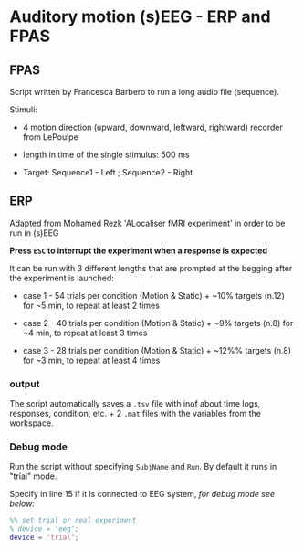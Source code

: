 # Auditory motion (s)EEG - ERP and FPAS



## FPAS

Script written by Francesca Barbero to run a long audio file (sequence).

Stimuli:

- 4 motion direction (upward, downward, leftward, rightward) recorder from LePoulpe

- length in time of the single stimulus: 500 ms

- Target: Sequence1 - Left ; Sequence2 - Right

## ERP

Adapted from Mohamed Rezk 'ALocaliser fMRI experiment' in order to be run in (s)EEG

**Press `ESC` to interrupt the experiment when a response is expected**

It can be run with 3 different lengths that are prompted at the begging after the experiment is launched:

- case 1 - 54 trials per condition (Motion & Static) + ~10% targets (n.12) for ~5 min, to repeat at least 2 times

- case 2 - 40 trials per condition (Motion & Static) + ~9% targets (n.8) for ~4 min, to repeat at least 3 times

- case 3 - 28 trials per condition (Motion & Static) + ~12%% targets (n.8) for ~3 min, to repeat at least 4 times

### output

The script automatically saves a `.tsv` file with inof about time logs, responses, condition, etc. + 2 `.mat` files with the variables from the workspace.

### Debug mode

Run the script without specifying `SubjName` and `Run`. By default it runs in "trial" mode.

Specify in line 15 if it is connected to EEG system, *for debug mode see below:*

```matlab
%% set trial or real experiment
% device = 'eeg';
device = 'trial';
```
